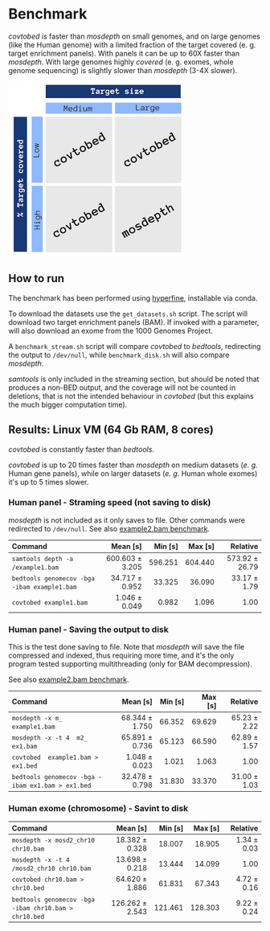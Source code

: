 # Benchmark

*covtobed* is faster than *mosdepth* on small genomes, and on large genomes (like the Human genome) with a limited fraction of the target covered (e. g. target enrichment panels). With panels it can be up to 60X faster than *mosdepth*.
With large genomes highly *covered* (e. g. exomes, whole genome sequencing) is slightly slower than *mosdepth* (3-4X slower).


![Summary](benchmark.png)


## How to run

The benchmark has been performed using [hyperfine](https://github.com/sharkdp/hyperfine), installable via conda.

To download the datasets use the `get_datasets.sh` script. 
The script will download two target enrichment panels (BAM).
If invoked with a parameter, will also download an exome from the 1000 Genomes Project.

A `benchmark_stream.sh` script will compare _covtobed_ to _bedtools_, redirecting the output to `/dev/null`,
while `benchmark_disk.sh` will also compare _mosdepth_.

_samtools_ is only included in the streaming section, but should be noted that produces a non-BED output, and the coverage will not be counted in deletions, that is not the intended behaviour in _covtobed_ (but this explains the much bigger computation time).


## Results: Linux VM (64 Gb RAM, 8 cores)

*covtobed* is constantly faster than *bedtools*.

*covtobed* is up to 20 times faster than *mosdepth* on medium datasets (_e. g._ Human gene panels), while on larger datasets (_e. g._ Human whole exomes) it's up to 5 times slower.

### Human panel - Straming speed (not saving to disk)

_mosdepth_ is not included as it only saves to file. Other commands were redirected to `/dev/null`.
See also [example2.bam benchmark](stream/benchmarkStream_example2.md). 

| Command | Mean [s] | Min [s] | Max [s] | Relative |
|:---|---:|---:|---:|---:|
| `samtools depth -a /example1.bam` | 600.603 ± 3.205 | 596.251 | 604.440 | 573.92 ± 26.79 |
| `bedtools genomecov -bga -ibam example1.bam` | 34.717 ± 0.952 | 33.325 | 36.090 | 33.17 ± 1.79 |
| `covtobed example1.bam` | 1.046 ± 0.049 | 0.982 | 1.096 | 1.00 |


### Human panel - Saving the output to disk

This is the test done saving to file. 
Note that _mosdepth_ will save the file compressed and indexed, thus requiring more time, 
and it's the only program tested supporting multithreading (only for BAM decompression). 

See also [example2.bam benchmark](disk/benchmark2_example2.md).

| Command | Mean [s] | Min [s] | Max [s] | Relative |
|:---|---:|---:|---:|---:|
| `mosdepth -x m_ example1.bam` | 68.344 ± 1.750 | 66.352 | 69.629 | 65.23 ± 2.22 |
| `mosdepth -x -t 4  m2_ ex1.bam` | 65.891 ± 0.736 | 65.123 | 66.590 | 62.89 ± 1.57 |
| `covtobed  example1.bam > ex1.bed` | 1.048 ± 0.023 | 1.021 | 1.063 | 1.00 |
| `bedtools genomecov -bga -ibam ex1.bam > ex1.bed` | 32.478 ± 0.798 | 31.830 | 33.370 | 31.00 ± 1.03 |

### Human exome (chromosome) - Savint to disk

| Command | Mean [s] | Min [s] | Max [s] | Relative |
|:---|---:|---:|---:|---:|
| `mosdepth -x mosd2_chr10 chr10.bam` | 18.382 ± 0.328 | 18.007 | 18.905 | 1.34 ± 0.03 |
| `mosdepth -x -t 4 /mosd2_chr10 chr10.bam` | 13.698 ± 0.218 | 13.444 | 14.099 | 1.00 |
| `covtobed chr10.bam > chr10.bed` | 64.620 ± 1.886 | 61.831 | 67.343 | 4.72 ± 0.16 |
| `bedtools genomecov -bga -ibam chr10.bam > chr10.bed` | 126.262 ± 2.543 | 121.461 | 128.303 | 9.22 ± 0.24 |
